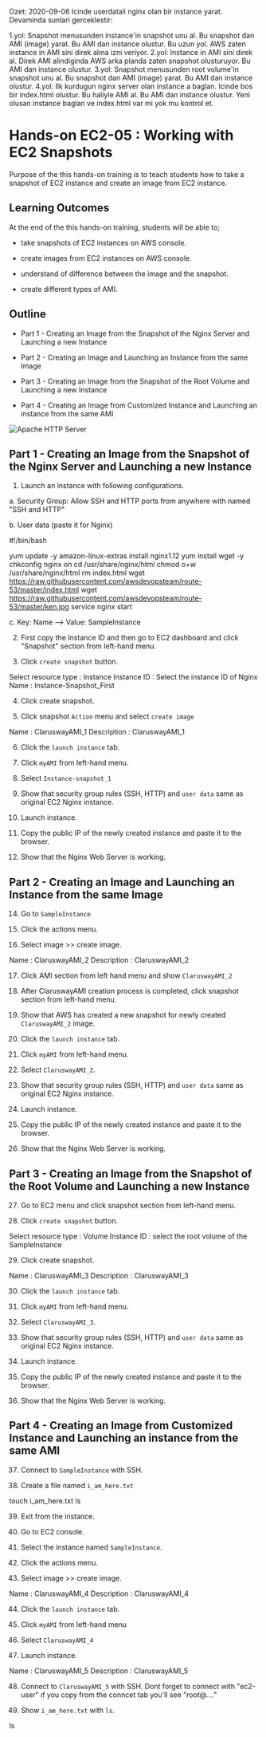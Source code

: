Ozet: 2020-09-06
Icinde userdatali nginx olan bir instance yarat.
Devaminda sunlari gerceklestir:

1.yol: Snapshot menusunden instance'in snapshot unu al. Bu snapshot dan AMI (image) yarat. Bu AMI dan instance olustur. Bu uzun yol. AWS zaten instance in AMI sini direk alma izni veriyor. 
2.yol: Instance in AMI sini direk al. Direk AMI alindiginda AWS arka planda zaten snapshot olusturuyor. Bu AMI dan instance olustur.
3.yol: Snapshot menusunden root volume'in snapshot unu al. Bu snapshot dan AMI (image) yarat. Bu AMI dan instance olustur.
4.yol: Ilk kurdugun nginx server olan instance a baglan. Icinde bos bir index.html olustur. Bu haliyle AMI al. Bu AMI dan instance olustur. Yeni olusan instance baglan ve index.html var mi yok mu kontrol et.

# Hands-on EC2-05 : Working with EC2 Snapshots

Purpose of the this hands-on training is to teach students how to take a snapshot of EC2 instance and create an image from EC2 instance.

## Learning Outcomes

At the end of the this hands-on training, students will be able to;

- take snapshots of EC2 instances on AWS console.

- create images from EC2 instances on AWS console.

- understand of difference between the image and the snapshot.

- create different types of AMI.

## Outline

- Part 1 - Creating an Image from the Snapshot of the Nginx Server and Launching a new Instance

- Part 2 - Creating an Image and Launching an Instance from the same Image

- Part 3 - Creating an Image from the Snapshot of the Root Volume and Launching a new Instance

- Part 4 - Creating an Image from Customized Instance and Launching an instance from the same AMI

![Apache HTTP Server](./ami_lifecycle.png)

## Part 1 - Creating an Image from the Snapshot of the Nginx Server and Launching a new Instance

1. Launch an instance with following configurations.

  a. Security Group: Allow SSH and HTTP ports from anywhere with named "SSH and HTTP"

  b. User data (paste it for Nginx)

  
  #!/bin/bash

  yum update -y
  amazon-linux-extras install nginx1.12
  yum install wget -y
  chkconfig nginx on
  cd /usr/share/nginx/html
  chmod o+w /usr/share/nginx/html
  rm index.html
  wget https://raw.githubusercontent.com/awsdevopsteam/route-53/master/index.html
  wget https://raw.githubusercontent.com/awsdevopsteam/route-53/master/ken.jpg
  service nginx start
  

  c. Key: Name --> Value: SampleInstance  

2. First copy the Instance ID and then go to EC2 dashboard and click "Snapshot" section from left-hand menu.

3. Click `create snapshot` button.


Select resource type : Instance
Instance ID          : Select the instance ID of Nginx
Name                 : Instance-Snapshot_First

4. Click create snapshot.

5. Click snapshot `Action` menu and select `create image`


Name        : ClaruswayAMI_1
Description : ClaruswayAMI_1


6. Click the `launch instance` tab.

7. Click `myAMI` from left-hand menu.

8. Select `Instance-snapshot_1
`

9. Show that security group rules (SSH, HTTP) and `user data` same as original EC2 Nginx instance.

10. Launch instance.

11. Copy the public IP of the newly created instance and paste it to the browser.

13. Show that the Nginx Web Server is working.

## Part 2 - Creating an Image and Launching an Instance from the same Image

14. Go to `SampleInstance`

15. Click the actions menu.

16. Select image >> create image.

Name        : ClaruswayAMI_2
Description : ClaruswayAMI_2


17. Click AMI section from left hand menu and show `ClaruswayAMI_2`

18. After ClaruswayAMI creation process is completed, click snapshot section from left-hand menu.

19. Show that AWS has created a new snapshot for newly created `ClaruswayAMI_2` image.

20. Click the `launch instance` tab.

21. Click `myAMI` from left-hand menu.

22. Select `ClaruswayAMI_2`.

23. Show that security group rules (SSH, HTTP) and `user data` same as original EC2 Nginx instance.

24. Launch instance.

25. Copy the public IP of the newly created instance and paste it to the browser.

26. Show that the Nginx Web Server is working.

## Part 3 - Creating an Image from the Snapshot of the Root Volume and Launching a new Instance

27. Go to EC2 menu and click snapshot section from left-hand menu.

28. Click `create snapshot` button.

Select resource type : Volume
Instance ID : select the root volume of the SampleInstance


29. Click create snapshot.


Name        : ClaruswayAMI_3
Description : ClaruswayAMI_3

30. Click the `launch instance` tab.

31. Click `myAMI` from left-hand menu.

32. Select `ClaruswayAMI_3`.

33. Show that security group rules (SSH, HTTP) and `user data` same as original EC2 Nginx instance.

34. Launch instance.

35. Copy the public IP of the newly created instance and paste it to the browser.

36. Show that the Nginx Web Server is working.

## Part 4 - Creating an Image from Customized Instance and Launching an instance from the same AMI

37. Connect to `SampleInstance` with SSH.

38. Create a file named `i_am_here.txt`


touch i_am_here.txt
ls


39. Exit from the instance.

40. Go to EC2 console.

41. Select the instance named `SampleInstance`.

42. Click the actions menu.

43. Select image >> create image.


Name        : ClaruswayAMI_4
Description : ClaruswayAMI_4


44. Click the `launch instance` tab.

45. Click `myAMI` from left-hand menu

46. Select `ClaruswayAMI_4`

47. Launch instance.


Name        : ClaruswayAMI_5
Description : ClaruswayAMI_5


48. Connect to `ClaruswayAMI_5` with SSH. Dont forget to connect with "ec2-user" ıf you copy from the conncet tab you'll see "root@...."

49. Show `i_am_here.txt` with `ls`.

ls
